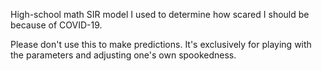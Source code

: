 High-school math SIR model I used to determine how scared I should be because of COVID-19.

Please don't use this to make predictions. 
It's exclusively for playing with the parameters and adjusting one's own spookedness.
